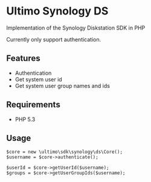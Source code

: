 # Ultimo Synology DS
Implementation of the Synology Diskstation SDK in PHP

Currently only support authentication.

## Features
* Authentication
* Get system user id
* Get system user group names and ids

## Requirements
* PHP 5.3

## Usage
	$core = new \ultimo\sdk\synology\ds\Core();
	$username = $core->authenticate();
	
	$userId = $core->getUserId($username);
	$groups = $core->getUserGroupIds($username);